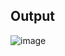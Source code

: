 ## **Output**
![image](https://user-images.githubusercontent.com/75306261/202651470-e34286b1-9a22-47d0-afc5-97de2b429ddf.png)

